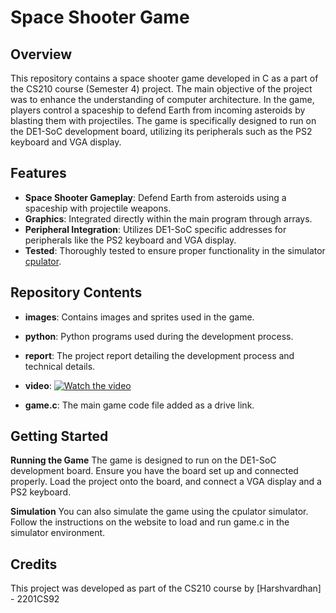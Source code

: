 # Space Shooter Game

## Overview

This repository contains a space shooter game developed in C as a part of the CS210 course (Semester 4) project. The main objective of the project was to enhance the understanding of computer architecture. In the game, players control a spaceship to defend Earth from incoming asteroids by blasting them with projectiles. The game is specifically designed to run on the DE1-SoC development board, utilizing its peripherals such as the PS2 keyboard and VGA display.

## Features

- **Space Shooter Gameplay**: Defend Earth from asteroids using a spaceship with projectile weapons.
- **Graphics**: Integrated directly within the main program through arrays.
- **Peripheral Integration**: Utilizes DE1-SoC specific addresses for peripherals like the PS2 keyboard and VGA display.
- **Tested**: Thoroughly tested to ensure proper functionality in the simulator [cpulator](https://cpulator.01xz.net/?sys=nios-de1soc).

## Repository Contents

- **images**: Contains images and sprites used in the game.
- **python**: Python programs used during the development process.
- **report**: The project report detailing the development process and technical details.
- **video**:
[![Watch the video](https://drive.google.com/uc?export=view&id=1ezU4QvT5Lc15uDKhd4Crv6d6d_9uq7k3)](https://cciitpatna-my.sharepoint.com/:v:/g/personal/2201cs92_harshvardhan_iitp_ac_in/EXDtFqT_glxHuRX2Dwxa0y8B--jgEfnO_B976JUtaVy1DQ?e=XVXOUN)

- **game.c**: The main game code file added as a drive link.

## Getting Started

**Running the Game**
The game is designed to run on the DE1-SoC development board. Ensure you have the board set up and connected properly. Load the project onto the board, and connect a VGA display and a PS2 keyboard.

**Simulation**
You can also simulate the game using the cpulator simulator. Follow the instructions on the website to load and run game.c in the simulator environment.

## Credits
This project was developed as part of the CS210 course by [Harshvardhan] - 2201CS92
